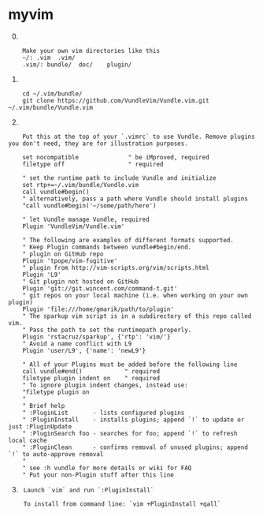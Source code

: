 # myvim
0.

		Make your own vim directories like this 
		~/: .vim  .vim/ 
		.vim/: bundle/	doc/	plugin/
1.

		cd ~/.vim/bundle/
		git clone https://github.com/VundleVim/Vundle.vim.git ~/.vim/bundle/Vundle.vim

2.
		
		Put this at the top of your `.vimrc` to use Vundle. Remove plugins you don't need, they are for illustration purposes.

		set nocompatible              " be iMproved, required
		filetype off                  " required

		" set the runtime path to include Vundle and initialize
		set rtp+=~/.vim/bundle/Vundle.vim
		call vundle#begin()
		" alternatively, pass a path where Vundle should install plugins
		"call vundle#begin('~/some/path/here')

		" let Vundle manage Vundle, required
		Plugin 'VundleVim/Vundle.vim'

		" The following are examples of different formats supported.
		" Keep Plugin commands between vundle#begin/end.
		" plugin on GitHub repo
		Plugin 'tpope/vim-fugitive'
		" plugin from http://vim-scripts.org/vim/scripts.html
		Plugin 'L9'
		" Git plugin not hosted on GitHub
		Plugin 'git://git.wincent.com/command-t.git'
		" git repos on your local machine (i.e. when working on your own plugin)
		Plugin 'file:///home/gmarik/path/to/plugin'
		" The sparkup vim script is in a subdirectory of this repo called vim.
		" Pass the path to set the runtimepath properly.
		Plugin 'rstacruz/sparkup', {'rtp': 'vim/'}
		" Avoid a name conflict with L9
		Plugin 'user/L9', {'name': 'newL9'}

		" All of your Plugins must be added before the following line
		call vundle#end()            " required
		filetype plugin indent on    " required
		" To ignore plugin indent changes, instead use:
		"filetype plugin on
		"
		" Brief help
		" :PluginList       - lists configured plugins
		" :PluginInstall    - installs plugins; append `!` to update or just :PluginUpdate
		" :PluginSearch foo - searches for foo; append `!` to refresh local cache
		" :PluginClean      - confirms removal of unused plugins; append `!` to auto-approve removal
		"
		" see :h vundle for more details or wiki for FAQ
		" Put your non-Plugin stuff after this line
3.
		Launch `vim` and run `:PluginInstall`

		To install from command line: `vim +PluginInstall +qall`
